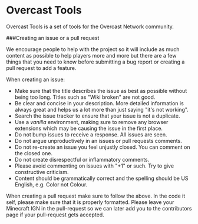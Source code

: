 Overcast Tools
=====
Overcast Tools is a set of tools for the Overcast Network community.

###Creating an issue or a pull request

We encourage people to help with the project so it will include as much content as possible to help players more and more but there are a few things that you need to know before submitting a bug report or creating a pull request to add a feature.

When creating an issue:

* Make sure that the title describes the issue as best as possible without being too long. Titles such as "Wiki broken" are not good.
* Be clear and concise in your description. More detailed information is always great and helps us a lot more than just saying "it's not working".
* Search the issue tracker to ensure that your issue is not a duplicate.
* Use a *vanilla* environment, making sure to remove any browser extensions which may be causing the issue in the first place.
* Do not bump issues to receive a response. All issues are seen.
* Do not argue unproductively in an issues or pull requests comments.
* Do not re-create an issue you feel unjustly closed. You can comment on the closed one.
* Do not create disrespectful or inflammatory comments.
* Please avoid commenting on issues with "+1" or such. Try to give constructive criticism.
* Content should be grammatically correct and the spelling should be US English, e.g. Color not Colour.

When creating a pull request make sure to follow the above. In the code it self, please make sure that it is properly formatted. Please leave your Minecraft IGN in the pull-request so we can later add you to the contributors page if your pull-request gets accepted.
